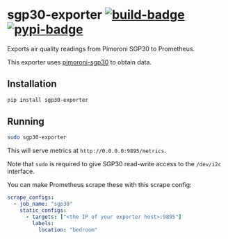 # sgp30-exporter [![build-badge]](https://travis-ci.com/github/urbas/sgp30-exporter) [![pypi-badge]](https://pypi.org/project/sgp30-exporter/)

Exports air quality readings from Pimoroni SGP30 to Prometheus.

This exporter uses [pimoroni-sgp30] to obtain data.

## Installation

```bash
pip install sgp30-exporter
```

## Running

```bash
sudo sgp30-exporter
```

This will serve metrics at `http://0.0.0.0:9895/metrics`.

Note that `sudo` is required to give SGP30 read-write access to the `/dev/i2c` interface.

You can make Prometheus scrape these with this scrape config:

```yaml
scrape_configs:
  - job_name: "sgp30"
    static_configs:
      - targets: ["<the IP of your exporter host>:9895"]
        labels:
          location: "bedroom"
```

[build-badge]: https://travis-ci.com/urbas/sgp30-exporter.svg?branch=master
[pimoroni-sgp30]: https://github.com/pimoroni/sgp30-python
[pypi-badge]: https://badge.fury.io/py/sgp30-exporter.svg
